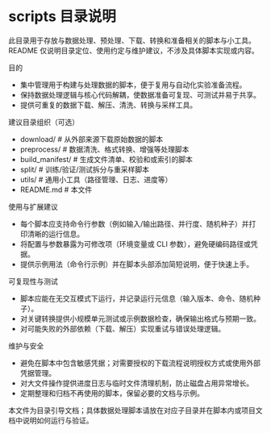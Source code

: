 # scripts 目录说明

此目录用于存放与数据处理、预处理、下载、转换和准备相关的脚本与小工具。README 仅说明目录定位、使用约定与维护建议，不涉及具体脚本实现或内容。

目的
- 集中管理用于构建与处理数据的脚本，便于复用与自动化实验准备流程。
- 保持数据处理逻辑与核心代码解耦，使数据准备可复现、可测试并易于共享。
- 提供可重复的数据下载、解压、清洗、转换与采样工具。

建议目录组织（可选）
- download/         # 从外部来源下载原始数据的脚本
- preprocess/       # 数据清洗、格式转换、增强等处理脚本
- build_manifest/   # 生成文件清单、校验和或索引的脚本
- split/            # 训练/验证/测试拆分与重采样脚本
- utils/            # 通用小工具（路径管理、日志、进度等）
- README.md         # 本文件

使用与扩展建议
- 每个脚本应支持命令行参数（例如输入/输出路径、并行度、随机种子）并打印清晰的运行信息。
- 将配置与参数暴露为可修改项（环境变量或 CLI 参数），避免硬编码路径或凭据。
- 提供示例用法（命令行示例）并在脚本头部添加简短说明，便于快速上手。

可复现性与测试
- 脚本应能在无交互模式下运行，并记录运行元信息（输入版本、命令、随机种子）。
- 对关键转换提供小规模单元测试或示例数据检查，确保输出格式与预期一致。
- 对可能失败的外部依赖（下载、解压）实现重试与错误处理逻辑。

维护与安全
- 避免在脚本中包含敏感凭据；对需要授权的下载流程说明授权方式或使用外部凭据管理。
- 对大文件操作提供进度日志与临时文件清理机制，防止磁盘占用异常增长。
- 定期整理和归档不再使用的脚本，保留必要的文档与示例。

本文件为目录引导文档；具体数据处理脚本请放在对应子目录并在脚本内或项目文档中说明如何运行与验证。